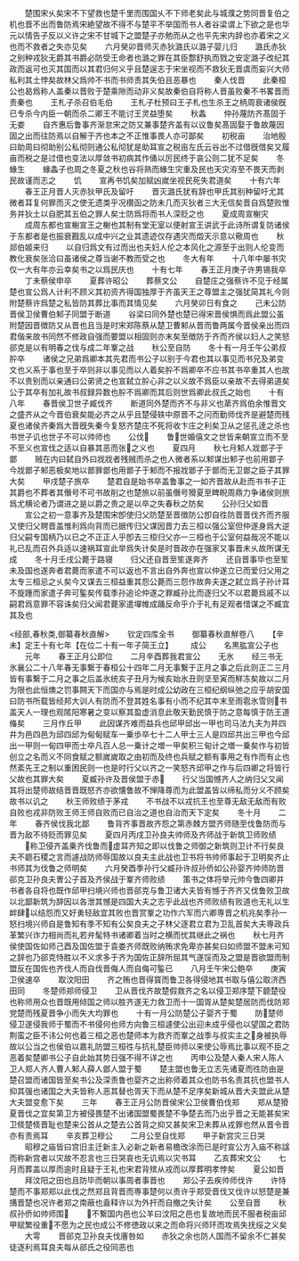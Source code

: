 <!-- { "loadSidebar": true } -->
　　楚围宋乆矣宋不下望救也楚千里而围国乆不下师老矣此与城濮之势同晋复伯之机也晋不出而鲁防焉宋絶望故不得不与楚平不举国而书人者谷梁谓上下欲之是也华元以情告子反以义许之宋不甘城下之盟楚子亦勉而从之也平先宋内辞也亦着宋之义也而不救者之失亦见矣
　　六月癸卯晋师灭赤狄潞氏以潞子婴儿归
　　潞氏赤狄之别种戎狄无爵其书爵必防受王命者也潞之罪在其臣鄷舒执而戮之安定潞子改纪其政而返可也灭其国而以其君归何义乎且楚逞志于宋坐视而不救狄无晋虞而妄兴大师私利其土悖矣故林父爲帅不书而书师责其失伯且恶暴也
　　秦人伐晋
　　此秦桓公也曷爲称人盖秦以晋败于楚乘隙而动非义矣故秦伯自将称人晋虽败秦不书畧晋而责秦也
　　王札子杀召伯毛伯
　　王札子杜预曰王子札也生杀王之柄周衰诸侯旣已专杀今内臣一朝而杀二卿王不能讨王灵益堕矣
　　秋螽
　　仲孙蔑防齐髙固于无娄
　　自齐惠后鲁事齐渐怠宋之防又兼事楚齐盖有以议鲁矣髙固娶于鲁故蔑因固之出而往防焉以自解于齐也本之不正惟事畏人亦可鄙矣
　　初税亩
　　治地殷曰助周曰彻助别公私彻则通公私彻犹是助耳宣之税亩左氏云谷出不过借旣借矣又履亩而税之是过借也变法以厚敛书初病其作俑以厉民终于哀公则二犹不足矣
　　冬蝝生
　　蝝螽子也周之冬夏之秋也谷将熟而蝝生灾重及民也天灾洊至不畏天而剥民故谨而志之
　　饥
　　宣再书饥矣加赋凶嵗坐视民死失君道矣
　　十有六年
　　春王正月晋人灭赤狄甲氏及留吁
　　晋灭潞氏犹有辞也甲氏其别种留吁尤其微者耳复何罪而灭之使无遗类乎况欑函之防未几而灭狄者三大无信矣晋自爲楚败惟务并狄土以自肥其五伯之罪人矣士防爲将而书人深贬之也
　　夏成周宣榭灾
　　成周东都也宣榭宣王之榭也其制有堂无室以便射宣王讲武于此诗所谓复防诸侯于东都者是也振衰戡乱以成中兴之业其遗迹仅存遇灾而燬天示意以儆周也
　　秋郯伯姬来归
　　以自归爲文有过而出也夫妇人伦之本风化之源至于出则人伦变而教化衰矣张洽曰虽诸侯之尊当谢不教而受之也
　　冬大有年
　　十八年中屡书灾仅一大有年亦云幸矣书之以爲民庆也
　　十有七年
　　春王正月庚子许男锡我卒
　　丁未蔡侯申卒
　　夏葬许昭公
　　葬蔡文公
　　自楚庄之强蔡许不见于经属楚也宣公爲人计利不顾义其初资齐得国独厚于齐虽天王之尊盟主之强犹简其礼今则附楚蔡许爲楚之私皆防其葬比事而其情见矣
　　六月癸卯日有食之
　　己未公防晋侯卫侯曹伯邾子同盟于断道
　　谷梁曰同外楚也楚已得宋晋侯惧而爲此盟公虽附楚因晋徴防又从晋也且当是时宋郑陈蔡从楚卫曹邾从晋而鲁两属今晋侯亲出而四君偕来故书同然不修政自强而要盟以相固则亦末矣至徴防于齐而齐侯以妇人之笑怒郤克是以有明春之伐与成二年鞌之战
　　秋公至自防
　　冬十有一月壬午公弟叔肸卒
　　诸侯之兄弟爲卿本其先君而书公子以别于今君也其以事见而书兄及弟变文也义系于事也至于卒则非以事见而以人着矣肸不爲卿卒不应书其书卒重其人也故不以贵别而以亲通曰公弟贤之也宣弑立肸心非之以义故不爲臣以亲故不去得弟道矣公于其卒有加礼故书叔録异数也肸不爲卿而其后则世爲卿此叔氏之始也
　　十有八年
　　春晋侯卫世子臧伐齐
　　断道同外楚而齐不与非义也苐齐爲伯余惟晋文之盛齐从之今晋伯衰矣能必齐之从乎且楚侵轶中原晋不之问而勤师伐齐是避楚而残夏也诸侯齐秦爲大晋旣失秦今复怒齐楚庄不死将收卞庄之利矣卫从之惩孔逹之杀也书世子讥也世子不可以帅师也
　　公伐
　　鲁世婚僖文之世皆来朝宣立而不至不至义也宣伐之适以自暴其恶而张之义也
　　夏四月
　　秋七月邾人戕鄫子于鄫
　　贼在内曰弑自外曰戕戕者残贼而杀之也人微者系以邾谋出邾子也前用鄫子今戕鄫子邾恶极矣地以鄫罪鄫也用鄫子于邾而不报戕鄫子于鄫而无卫鄫之臣子其罪大矣
　　甲戌楚子旅卒
　　楚君自是始书卒盖鲁事之一如齐晋故从赴而书书子正其爵也不葬者其僭号不可书故削之也楚旅以前虽僭号猾夏至睥睨周鼎力争诸侯则旅爲尤横论者乃谓进之是以爵之贵之是以卒之失春秋之防矣
　　公孙归父如晋
　　宣公之初一意事齐及楚围宋卽使归父防楚至晋徴防公卽自徃防晋晋伐齐而齐服又使归父聘晋盖惟利爲向背而已据传归父谋因晋力去三桓以强公室但仲遂身爲大逆归父嗣专国柄乃以已之不正正人乎卽去三桓归父亦一三桓也于公室何益哉况不能以礼已乱而召外兵适以速祸耳宣此举爲失计矣是时晋政亦在强家又事晋未乆故所谋无成
　　冬十月壬戌公薨于路寝
　　归父还自晋至笙遂奔齐
　　还自晋事毕也至笙未及国也遂奔者君薨而家遣不可以返也不言出自外奔也宣以仲遂立已而爱归父用之太专三桓忌之乆矣今又谋去三桓益重其怨公薨而三怨作故奔夫遂之弑立爲子孙计耳不旋踵而家遣子奔可鍳矣传载季孙追论仲遂之罪臧孙比而逐归父不以君薨爲戚不以嗣君爲意罪不容诛矣归父闻君薨家遣墠帷成踊反命乎介于礼有足观者惜谋之不臧宜其及也


<经部,春秋类,御纂春秋直解>
　　钦定四库全书
　　御纂春秋直觧卷八
　　【辛未】定王十有七年【在位二十有一年子简王立】
　　成公
　　名黒肱宣公子也
　　元年
　　春王正月公即位
　　二月辛酉葬我君宣公
　　无氷
　　经三书无氷襄公二十八年春无事繋于春桓公十四年二月无事繋于正月之事之后此则正二三月皆有事繋于二月之事之后盖氷统亥子丑月为候亥始氷丑则坚至寅而觧冻矣故以二月为限也此恒燠之罚事闗天下而国亦与焉是时成公幼政在三桓纪纲纵弛之应乎胡安国曰防书所载皆经邦大训人有防而不登其姓名事有小而不纪其夲末至雨雹氷雪则书盖天人一理也观隂阳寒暑之变以察其盈虚消息此敬天勤民慎于防之意每慎于防王道偹矣
　　三月作丘甲
　　此因谋齐难而益兵也邱甲邱出一甲也司马法九夫为井四井为邑四邑为邱四邱为甸甸赋车一乗歩卒七十二人甲士三人是四邱共出三甲也今邱出一甲则一甸四甲而士卒凡百人总一乗计之増一甲矣积三甸计之増一乗矣作与初皆创立之名而义不同食赋之额嵗嵗取之由初而及终也兵赋之额有事用之有作而有止也然紊先王之制以重困民则一也是时行父以齐之一笑怒齐邱甲之作与后四卿之将皆行父故也其罪大矣
　　夏臧孙许及晋侯盟于赤
　　行父当国憾齐人之纳归父又闻其将出楚师故结晋晋既怒齐亦欲懐鲁故不惮降尊而为此盟盖皆以缔私而分义不顾矣故书以讥之
　　秋王师败绩于茅戎
　　不书战不以戎抗王也至尊无敌无敌而有败自败也戎非防败王师王师自败而已自治之道也自治而天下定矣
　　冬十月
　　二年
　　春齐侯伐我北鄙
　　鲁背齐事晋故齐怨之第赤棘方盟齐师随至伐鲁防而与晋为敌不待贬而罪见矣
　　夏四月丙戌卫孙良夫帅师及齐师战于新筑卫师败绩
　　称卫侵齐盖乗齐伐鲁而虚耳齐知之即以伐鲁之师御之新筑则卫计不行矣良夫不聼石稷之言而遽战防师辱国故以良夫主此战也卫书将书帅师事起于卫明矣齐止书师其为伐鲁之师明矣
　　六月癸酉季孙行父臧孙许叔孙侨如公孙婴齐帅师防晋郤克卫孙良夫曺公子首及齐侯战于鞌齐师败绩
　　策书之体将举元帅今鲁四卿并书者各自将也既作邱甲扫境兴师也晋郤克与鲁卫诸大夫皆有憾于齐齐又伐鲁败卫故以北鄙新筑为辞因以各泄其憾是四国大夫之志乎此战也齐师败绩有败道也无礼以生衅肆以结怨而又好勇轻敌宜其败也晋赏鞌之功作六军而六卿専晋之机兆矣季孙一怒扫境兴师自是鲁知有季不知有公矣良夫之子林父逐君立君为卫乱首矣大夫専政兵革繁兴诈力相尚而礼若弁髦特书诸卿着当时之横而忧其继此之祸也
　　秋七月齐侯使国佐如师己酉及国佐盟于袁娄齐师既败纳贿求免卑亦甚矣曰如师盟不盟未可知之辞也乃郤克恃胜以不义求多于齐为国佐正辞所屈其气遂馁而及之盟是晋欲盟而制盟反在国佐也齐伐人而自伐晋侮人而自侮可鍳已
　　八月壬午宋公鲍卒
　　庚寅卫侯速卒
　　取汶阳田
　　齐之贿也晋得寳而鲁卫各得侵地其书取与僖公取济西田同
　　冬楚师郑师侵卫
　　卫从晋伐齐故楚假救齐之名以侵卫郑序楚下聼楚役也称师用众也晋既用倾国之师以胜齐遂无力救卫而十一国胥从楚矣楚居防而伐防郑党楚而残夏晋争小而失大均罪也
　　十有一月公防楚公子婴齐于蜀
　　防楚师侵卫遂侵我师于蜀而不书侵何也师方向鲁三桓遽使公出迎未成乎侵也以望国之君防荆蛮之臣不讳公何也着三桓之恶也楚师本为救齐而鞌之战季与叔实主之身被执辱故以公当之也侯伯以嘉礼防盟三桓徃与抗礼楚臣帅师以来使公辱焉比事以观不臣之恶着矣楚卿书公子自此始其势日强不得不详之也
　　丙申公及楚人秦人宋人陈人卫人郑人齐人曹人邾人薛人鄫人盟于蜀
　　楚主盟也鲁无立志先诸夏而徃防由是楚召盟而诸国皆至矣书公及深责鲁也婴齐之出称师着其众也防书名责其抗也盟书人抑其强也诸国之大夫皆称人恶其替也胥天下而从楚不足序矣新城从晋大夫盟此从楚大夫盟变愈下矣
　　三年
　　春王正月公防晋侯宋公卫侯曹伯伐郑
　　郑从楚猾夏晋伐之宜矣第卫方被侵畏楚不出诸国盟蜀畏楚不争楚去而乃出乎晋之无能甚矣宋卫倐楚倐晋耻也楚来公首从之楚去公首背之抑又甚矣宋卫未葬从戎罪也然从晋令晋亦有责焉耳
　　辛亥葬卫穆公
　　二月公至自伐郑
　　甲子新宫灾三日哭
　　昭穆之庙皆曰宫旧主迁新主入必新之新者易檐改涂而已是时宣公方入庙不称諡而称新宫者以灾故不忍言也三日哭哀也无讥焉以灾书耳
　　乙亥葬宋文公
　　七月而葬盖以厚而逾时且疑于王礼也宋君背殡从戎而以厚葬明孝悖矣
　　夏公如晋
　　拜汶阳之田也且防毕而朝以事周者事晋也
　　郑公子去疾帅师伐许
　　许恃楚而不事郑郑以此伐之然郑且背晋而専事楚何以责许乎郑受晋伐又伐许以怒楚是兼搆晋楚也况许者郑之南蔽也盍释许以为外扞而自撤之失计矣
　　公至自晋
　　秋叔孙侨如帅师围
　　不繋国内邑也公羊曰汶阳之邑也复故地而民不服者税亩邱甲赋繁役重不愿为之民也成公不修徳政以来之而命将兴师环而攻焉失抚绥之义矣
　　大雩
　　晋郤克卫孙良夫伐廧咎如
　　赤狄之余也防人国而不留余不仁甚矣徒逐利焉耳良夫每从郤氏之役同恶也
